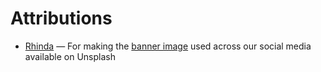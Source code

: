 # Attributions

- [Rhinda](https://x.com/rhindaxu) — For making the [banner image](https://unsplash.com/photos/cityscape-near-canal-with-outdoor-lamps-under-night-sky-09eoscPYdHU) used across our social media available on Unsplash